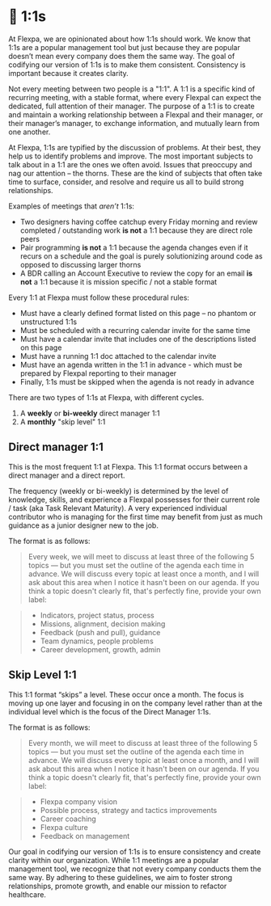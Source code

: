 # 🤝 1:1s

At Flexpa, we are opinionated about how 1:1s should work. We know that 1:1s are a popular management tool but just because they are popular doesn’t mean every company does them the same way. The goal of codifying our version of 1:1s is to make them consistent. Consistency is important because it creates clarity.

Not every meeting between two people is a "1:1". A 1:1 is a specific kind of recurring meeting, with a stable format, where every Flexpal can expect the dedicated, full attention of their manager. The purpose of a 1:1 is to create and maintain a working relationship between a Flexpal and their manager, or their manager’s manager, to exchange information, and mutually learn from one another. 

At Flexpa, 1:1s are typified by the discussion of problems. At their best, they help us to identify problems and improve. The most important subjects to talk about in a 1:1 are the ones we often avoid. Issues that preoccupy and nag our attention – the thorns. These are the kind of subjects that often take time to surface, consider, and resolve and require us all to build strong relationships.

Examples of meetings that _aren’t_ 1:1s:

* Two designers having coffee catchup every Friday morning and review completed / outstanding work **is not** a 1:1 because they are direct role peers
* Pair programming **is not** a 1:1 because the agenda changes even if it recurs on a schedule and the goal is purely solutionizing around code as opposed to discussing larger thorns
* A BDR calling an Account Executive to review the copy for an email **is not** a 1:1 because it is mission specific / not a stable format

Every 1:1 at Flexpa must follow these procedural rules:

* Must have a clearly defined format listed on this page – no phantom or unstructured 1:1s
* Must be scheduled with a recurring calendar invite for the same time
* Must have a calendar invite that includes one of the descriptions listed on this page
* Must have a running 1:1 doc attached to the calendar invite
* Must have an agenda written in the 1:1 in advance - which must be prepared by Flexpal reporting to their manager
* Finally, 1:1s must be skipped when the agenda is not ready in advance

There are two types of 1:1s at Flexpa, with different cycles.

1. A **weekly** or **bi-weekly** direct manager 1:1
2. A **monthly** "skip level" 1:1

## Direct manager 1:1

This is the most frequent 1:1 at Flexpa. This 1:1 format occurs between a direct manager and a direct report.

The frequency (weekly or bi-weekly) is determined by the level of knowledge, skills, and experience a Flexpal possesses for their current role / task (aka Task Relevant Maturity). A very experienced individual contributor who is managing for the first time may benefit from just as much guidance as a junior designer new to the job.

The format is as follows:

> Every week, we will meet to discuss at least three of the following 5 topics — but you must set the outline of the agenda each time in advance. We will discuss every topic at least once a month, and I will ask about this area when I notice it hasn't been on our agenda. If you think a topic doesn't clearly fit, that's perfectly fine, provide your own label:

> * Indicators, project status, process
> * Missions, alignment, decision making
> * Feedback (push and pull), guidance
> * Team dynamics, people problems
> * Career development, growth, admin

## Skip Level 1:1

This 1:1 format “skips” a level. These occur once a month. The focus is moving up one layer and focusing in on the company level rather than at the individual level which is the focus of the Direct Manager 1:1s. 

The format is as follows:

> Every month, we will meet to discuss at least three of the following 5 topics — but you must set the outline of the agenda each time in advance. We will discuss every topic at least once a month, and I will ask about this area when I notice it hasn't been on our agenda. If you think a topic doesn't clearly fit, that's perfectly fine, provide your own label:

> * Flexpa company vision
> * Possible process, strategy and tactics improvements
> * Career coaching
> * Flexpa culture
> * Feedback on management

Our goal in codifying our version of 1:1s is to ensure consistency and create clarity within our organization. While 1:1 meetings are a popular management tool, we recognize that not every company conducts them the same way. By adhering to these guidelines, we aim to foster strong relationships, promote growth, and enable our mission to refactor healthcare. 
